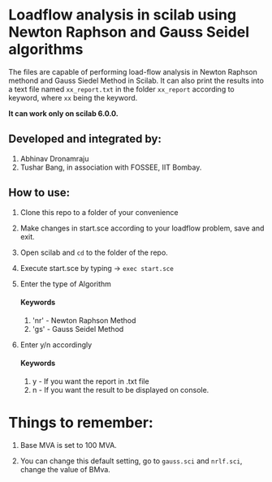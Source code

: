 # Loadflow analysis in scilab using Newton Raphson and Gauss Seidel algorithms
The files are capable of performing load-flow analysis in Newton Raphson methond and Gauss Siedel Method in Scilab.
It can also print the results into a text file named `xx_report.txt` in the folder `xx_report` according to keyword, where `xx` being the keyword.

**It can work only on scilab 6.0.0.**

## Developed and integrated by:

1. Abhinav Dronamraju
2. Tushar Bang, in association with FOSSEE, IIT Bombay. 

## How to use:

1. Clone this repo to a folder of your convenience

2. Make changes in start.sce according to your loadflow problem, save and exit.

3. Open scilab and `cd` to the folder of the repo.

4. Execute start.sce by typing -> `exec start.sce`

5. Enter the type of Algorithm
    #### Keywords
      1. 'nr'  - Newton Raphson Method
      2. 'gs'  - Gauss Seidel Method
 
6. Enter y/n accordingly
    #### Keywords
      1. y  -  If you want the report in .txt file
      2. n  -  If you want the result to be displayed on console.
      
# Things to remember:

1. Base MVA is set to 100 MVA.

2. You can change this default setting, go to `gauss.sci` and `nrlf.sci`, change the value of BMva.
 
